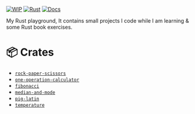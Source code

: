 [![WIP](https://img.shields.io/badge/✨-Randoms-cyan)](#)
[![Rust](https://img.shields.io/github/actions/workflow/status/iahmadgad/randoms-rs/rust.yml?label=Rust&logo=rust)](https://github.com/iahmadgad/randoms-rs/actions/workflows/rust.yml)
[![Docs](https://img.shields.io/github/actions/workflow/status/iahmadgad/randoms-rs/docs.yml?label=Docs&logo=docs.rs)](https://iahmadgad.github.io/randoms-rs/)

My Rust playground, It contains small projects I code while I am learning & some Rust book exercises.

# 📦 Crates
- [`rock-paper-scissors`](rock-paper-scissors)
- [`one-operation-calculator`](one-operation-calculator)
- [`fibonacci`](fibonacci)
- [`median-and-mode`](median-and-mode)
- [`pig-latin`](pig-latin)
- [`temperature`](temperature)
